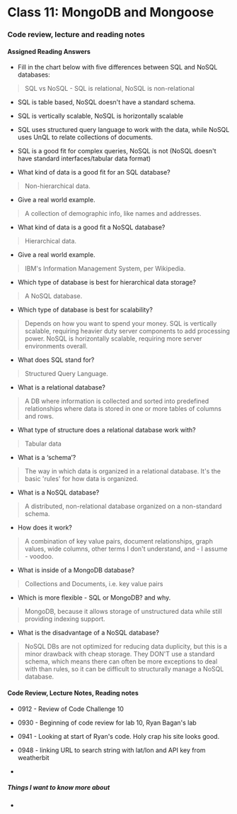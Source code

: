 # Class 11: MongoDB and Mongoose

### Code review, lecture and reading notes


#### Assigned Reading Answers

- Fill in the chart below with five differences between SQL and NoSQL databases:

> SQL vs NoSQL
 	 - SQL is relational, NoSQL is non-relational
   - SQL is table based, NoSQL doesn't have a standard schema.
   - SQL is vertically scalable, NoSQL is horizontally scalable
   - SQL uses structured query language to work with the data, while NoSQL uses UnQL to relate collections of documents. 
   - SQL is a good fit for complex queries, NoSQL is not (NoSQL doesn't have standard interfaces/tabular data format)

- What kind of data is a good fit for an SQL database?

> Non-hierarchical data.

- Give a real world example.

> A collection of demographic info, like names and addresses.

- What kind of data is a good fit a NoSQL database?

> Hierarchical data.

- Give a real world example.

> IBM's Information Management System, per Wikipedia.

- Which type of database is best for hierarchical data storage?

> A NoSQL database.

- Which type of database is best for scalability?

> Depends on how you want to spend your money.  SQL is vertically scalable, requiring heavier duty server components to add processing power.  NoSQL is horizontally scalable, requiring more server environments overall.

- What does SQL stand for?

> Structured Query Language.

- What is a relational database?

> A DB where information is collected and sorted into predefined relationships where data is stored in one or more tables of columns and rows.

- What type of structure does a relational database work with?

> Tabular data

- What is a ‘schema’?

> The way in which data is organized in a relational database.  It's the basic 'rules' for how data is organized.

- What is a NoSQL database?

> A distributed, non-relational database organized on a non-standard schema.

- How does it work?

> A combination of key value pairs, document relationships, graph values, wide columns, other terms I don't understand, and - I assume - voodoo.

- What is inside of a MongoDB database?

> Collections and Documents, i.e. key value pairs

- Which is more flexible - SQL or MongoDB? and why.

> MongoDB, because it allows storage of unstructured data while still providing indexing support.

- What is the disadvantage of a NoSQL database?

> NoSQL DBs are not optimized for reducing data duplicity, but this is a minor drawback with cheap storage.  They DON'T use a standard schema, which means there can often be more exceptions to deal with than rules, so it can be difficult to structurally manage a NoSQL database. 


#### Code Review, Lecture Notes, Reading notes

- 0912 - Review of Code Challenge 10

- 0930 - Beginning of code review for lab 10, Ryan Bagan's lab

- 0941 - Looking at start of Ryan's code.  Holy crap his site looks good.

- 0948 - linking URL to search string with lat/lon and API key from weatherbit

- 

##### Things I want to know more about

- 